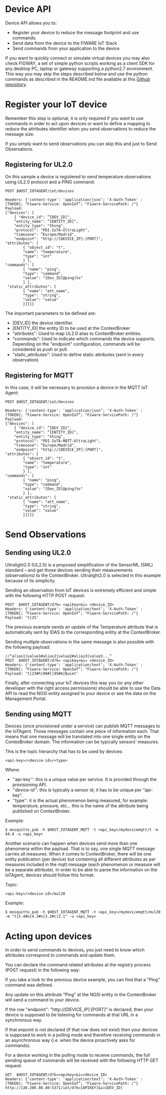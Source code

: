 # Device API

Device API allows you to:
- Register your device to reduce the message footprint and use commands.
- Send data from the device to the FIWARE IoT Stack
- Send commands from your application to the device

If you want to quickly connect or simulate virtual devices you may also check FIGWAY, a set of simple python scripts working as a client SDK for any desktop PC, laptop or gateway supporting a python2.7 environment. This way you may skip the steps described below and use the python commands as described in the README.md file available at this [Github repository](https://github.com/telefonicaid/fiware-figway).

# Register your IoT device 

Remember this step is optional, it is only required if you want to use commands in order to act upon devices or want to define a mapping to reduce the attributes identifier when you send observations to reduce the message size. 

If you simply want to send observations you can skip this and just to Send Obsersations.

## Registering for UL2.0

On this sample a device is registered to send temperature observations using UL2.0 protocol and a PING command:

```
POST $HOST_IOTAGENT/iot/devices

Headers: {'content-type': 'application/json’; 'X-Auth-Token' : [TOKEN]; "Fiware-Service: OpenIoT”; "Fiware-ServicePath: /"}
Payload:
{"devices": [
	{ "device_id": ”[DEV_ID]",
  	"entity_name": ”[ENTITY_ID]",
  	"entity_type": "thing",
 	"protocol": "PDI-IoTA-UltraLight",
  	"timezone": ”Europe/Madrid",
	"endpoint": "http://[DEVICE_IP]:[PORT]",
"attributes": [
    	{ "object_id": "t",
      	"name": "temperature",
      	"type": "int"
    	} ],
"commands": [
    	{ "name": "ping",
      	"type": "command",
      	"value": "[Dev_ID]@ping|%s"
    	} ],
 "static_attributes": [
    	{ "name": "att_name",
      	"type": "string",
      	"value": "value"
    	}]}]}
```

The important parameters to be defined are:

- [DEV_ID] the device identifier.
- [ENTITY_ID] the entity ID to be used at the ContextBroker
- "attributes": Used to map UL2.0 alias to ContextBroker entities.
- "commands": Used to indicate which commands the device supports. Depending on the "endpoint" configuration, commands will be considered as push or pull.
- "static_attributes": Used to define static attributes (sent in every observation)

## Registering for MQTT 

In this case, it will be necessary to provision a device in the MQTT IoT Agent:

```
POST $HOST_IOTAGENT/iot/devices

Headers: {'content-type': 'application/json’; 'X-Auth-Token' : [TOKEN]; "Fiware-Service: OpenIoT”; "Fiware-ServicePath: /"}
Payload:
{"devices": [
	{ "device_id": ”[DEV_ID]",
  	"entity_name": ”[ENTITY_ID]",
  	"entity_type": "thing",
 	"protocol": "PDI-IoTA-MQTT-UltraLight",
  	"timezone": ”Europe/Madrid",
	"endpoint": "http://[DEVICE_IP]:[PORT]",
"attributes": [
    	{ "object_id": "t",
      	"name": "temperature",
      	"type": "int"
    	} ],
"commands": [
    	{ "name": "ping",
      	"type": "command",
      	"value": "[Dev_ID]@ping|%s"
    	} ],
 "static_attributes": [
    	{ "name": "att_name",
      	"type": "string",
      	"value": "value"
    	}]}]}
```

# Send Observations 

## Sending using UL2.0

Ultralight2.0 (UL2.0) is a proposed simplification of the SensorML (SML) standard – and get those devices sending  their measurements (observations) to the ContextBroker. Ultralight2.0 is selected in this example because of its simplicity. 

Sending an observation from IoT devices is extremely efficient and simple with the following HTTP POST request:

```
POST  $HOST_IOTAGENT/d?k= <apikey>&i= <device_ID>
Headers: {'content-type': 'application/text’; 'X-Auth-Token' : [TOKEN]; "Fiware-Service: OpenIoT”; "Fiware-ServicePath: /"}
Payload: ‘t|25‘
```

The previous example sends an update of the Temperature attribute that is automatically sent by IDAS to the corresponding entity at the ContextBroker.

Sending multiple observations in the same message is also possible with the following payload:

```
//“alias1|value1#alias2|value2#alias3|value3...”
POST  $HOST_IOTAGENT/d?k= <apikey>&i= <device_ID>
Headers: {'content-type': 'application/text’; 'X-Auth-Token' : [TOKEN]; "Fiware-Service: OpenIoT”; "Fiware-ServicePath: /"}
Payload: ‘t|23#h|80#l|95#m|Quiet‘
```

Finally, after connecting your IoT devices this way you (or any other developer with the right access permissions) should be able to use the Data API to read the NGSI entity assigned to your device or see the data on the Management Portal.


## Sending using MQTT 

Devices (once provisioned under a service) can publish MQTT messages to the IoTAgent. Those messages contain one piece of information each. That means that one message will be translated into one single entity on the ContexBroker domain. The information can be typically sensors' measures.

This is the topic hierarchy that has to be used by devices:

```
<api-key>/<device-id>/<type>
```

Where:

-  ''api-key'': this is a unique value per service. It is provided through the provisioning API.
-  ''device-id'': this is typically a sensor id, it has to be unique per “api-key”.
- ''type'': it is the actual phenomenon being measured, for example: temperature, pressure, etc… this is the name of the attribute being published on ContextBroker.

Example:

```
$ mosquitto_pub -h $HOST_IOTAGENT_MQTT -t <api_key>/mydevicemqtt/t -m 44.4 -u <api_key>
```

Another scenario can happen when devices send more than one phenomena within the payload. That is to say, one single MQTT message carries all measures. When it comes to ContextBroker, there will be one entity publication (per device) but containing all different attributes as per measures included in the mqtt message (each phenomenon or measure will be a separate attribute). In order to be able to parse the information on the IoTAgent, devices should follow this format:

Topic:

```
<api-key>/<device-id>/mul20
```

Example:

```
$ mosquitto_pub -h $HOST_IOTAGENT_MQTT -t <api_key>/mydevicemqtt/mul20 -m "t|5.4#o|4.3#n|3.2#c|2.1" -u <api_key>
```

 
# Acting upon devices #

In order to send commands to devices, you just need to know which attributes correspond to commands and update them.

You can declare the command related attributes at the registry process (POST request) in the following way:

If you take a look to the previous device example, you can find that a "Ping" command was defined. 

Any update on this attribute “Ping” at the NGSI entity in the ContextBroker will send a command to your device.

If the row "endpoint": "http://[DEVICE_IP]:[PORT]" is declared, then your device is supposed to be listening for commands at that URL in a synchronous way.

If that enpoint is not declared (if that row does not exist) then your devices is supposed to work in a polling mode and therefore receiving commands in an asynchronous way (i.e. when the device proactively asks for commands).

For a device working in the polling mode to receive commands, the full pending queue of commands will be received with the following HTTP GET request:
 
```
GET  $HOST_IOTAGENT/d?k=<apikey>&i=<device_ID>
Headers: {'content-type': 'application/text’; 'X-Auth-Token' : [TOKEN]; "Fiware-Service: OpenIoT”; "Fiware-ServicePath: /"}
http://130.206.80.40:5371/iot/d?k=[APIKEY]&i=[DEV_ID]

```






